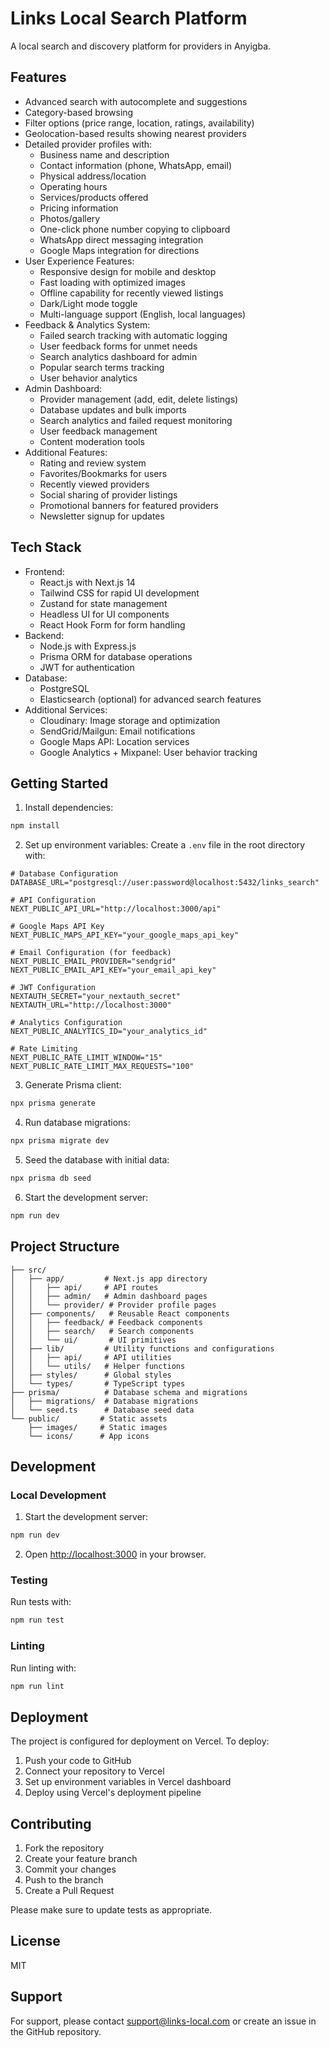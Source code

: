 # Links Local Search Platform

A local search and discovery platform for providers in Anyigba.

## Features

- Advanced search with autocomplete and suggestions
- Category-based browsing
- Filter options (price range, location, ratings, availability)
- Geolocation-based results showing nearest providers
- Detailed provider profiles with:
  - Business name and description
  - Contact information (phone, WhatsApp, email)
  - Physical address/location
  - Operating hours
  - Services/products offered
  - Pricing information
  - Photos/gallery
  - One-click phone number copying to clipboard
  - WhatsApp direct messaging integration
  - Google Maps integration for directions
- User Experience Features:
  - Responsive design for mobile and desktop
  - Fast loading with optimized images
  - Offline capability for recently viewed listings
  - Dark/Light mode toggle
  - Multi-language support (English, local languages)
- Feedback & Analytics System:
  - Failed search tracking with automatic logging
  - User feedback forms for unmet needs
  - Search analytics dashboard for admin
  - Popular search terms tracking
  - User behavior analytics
- Admin Dashboard:
  - Provider management (add, edit, delete listings)
  - Database updates and bulk imports
  - Search analytics and failed request monitoring
  - User feedback management
  - Content moderation tools
- Additional Features:
  - Rating and review system
  - Favorites/Bookmarks for users
  - Recently viewed providers
  - Social sharing of provider listings
  - Promotional banners for featured providers
  - Newsletter signup for updates

## Tech Stack

- Frontend:
  - React.js with Next.js 14
  - Tailwind CSS for rapid UI development
  - Zustand for state management
  - Headless UI for UI components
  - React Hook Form for form handling
- Backend:
  - Node.js with Express.js
  - Prisma ORM for database operations
  - JWT for authentication
- Database:
  - PostgreSQL
  - Elasticsearch (optional) for advanced search features
- Additional Services:
  - Cloudinary: Image storage and optimization
  - SendGrid/Mailgun: Email notifications
  - Google Maps API: Location services
  - Google Analytics + Mixpanel: User behavior tracking

## Getting Started

1. Install dependencies:
```bash
npm install
```

2. Set up environment variables:
Create a `.env` file in the root directory with:
```
# Database Configuration
DATABASE_URL="postgresql://user:password@localhost:5432/links_search"

# API Configuration
NEXT_PUBLIC_API_URL="http://localhost:3000/api"

# Google Maps API Key
NEXT_PUBLIC_MAPS_API_KEY="your_google_maps_api_key"

# Email Configuration (for feedback)
NEXT_PUBLIC_EMAIL_PROVIDER="sendgrid"
NEXT_PUBLIC_EMAIL_API_KEY="your_email_api_key"

# JWT Configuration
NEXTAUTH_SECRET="your_nextauth_secret"
NEXTAUTH_URL="http://localhost:3000"

# Analytics Configuration
NEXT_PUBLIC_ANALYTICS_ID="your_analytics_id"

# Rate Limiting
NEXT_PUBLIC_RATE_LIMIT_WINDOW="15"
NEXT_PUBLIC_RATE_LIMIT_MAX_REQUESTS="100"
```

3. Generate Prisma client:
```bash
npx prisma generate
```

4. Run database migrations:
```bash
npx prisma migrate dev
```

5. Seed the database with initial data:
```bash
npx prisma db seed
```

6. Start the development server:
```bash
npm run dev
```

## Project Structure

```
├── src/
│   ├── app/         # Next.js app directory
│   │   ├── api/     # API routes
│   │   ├── admin/   # Admin dashboard pages
│   │   └── provider/ # Provider profile pages
│   ├── components/   # Reusable React components
│   │   ├── feedback/ # Feedback components
│   │   ├── search/   # Search components
│   │   └── ui/       # UI primitives
│   ├── lib/         # Utility functions and configurations
│   │   ├── api/     # API utilities
│   │   └── utils/   # Helper functions
│   ├── styles/      # Global styles
│   └── types/       # TypeScript types
├── prisma/          # Database schema and migrations
│   ├── migrations/  # Database migrations
│   └── seed.ts      # Database seed data
└── public/         # Static assets
    ├── images/     # Static images
    └── icons/      # App icons
```

## Development

### Local Development

1. Start the development server:
```bash
npm run dev
```

2. Open [http://localhost:3000](http://localhost:3000) in your browser.

### Testing

Run tests with:
```bash
npm run test
```

### Linting

Run linting with:
```bash
npm run lint
```

## Deployment

The project is configured for deployment on Vercel. To deploy:

1. Push your code to GitHub
2. Connect your repository to Vercel
3. Set up environment variables in Vercel dashboard
4. Deploy using Vercel's deployment pipeline

## Contributing

1. Fork the repository
2. Create your feature branch
3. Commit your changes
4. Push to the branch
5. Create a Pull Request

Please make sure to update tests as appropriate.

## License

MIT

## Support

For support, please contact support@links-local.com or create an issue in the GitHub repository.
